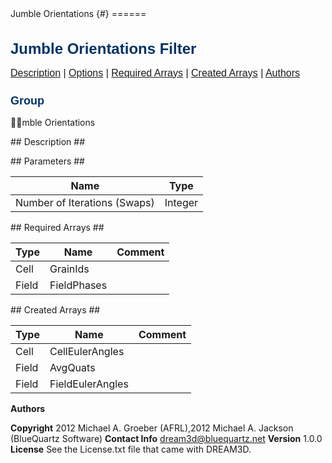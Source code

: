 
<html>
<head>
<meta name="qrichtext" content="1" />
<style type="text/css">
h1.pHeading1 { color: #003366; font-family: Arial, Verdana, Helvetica, sans-serif; font-size: x-large; font-weight: bold; text-align: left }
h2.pHeading2 { color: #003366; font-family: Arial, Verdana, Helvetica, sans-serif; font-size: large; font-weight: bold; text-align: left }
p.pBody { font-family: Arial, Verdana, Helvetica, sans-serif; font-size: medium; text-align: left }
p.pCellBody { font-family: Arial, Verdana, Helvetica, sans-serif; font-size: medium; text-align: left }
#footer
{
   font-family: Arial, Verdana, Helvetica, sans-serif;
   font-color:Blue;
   font-size:small;
   background-color:#CCCCCC;
   padding:0pt;
   position:fixed;
   bottom:1%;
   left:1%;
   width:98%;
}
</style>Jumble Orientations {#}
======
<h1 class="pHeading1">Jumble Orientations Filter</h1>
<p class="pCellBody">
<a href="../mble OrientationsFilters/JumbleOrientations.html#wp2">Description</a>
| <a href="../mble OrientationsFilters/JumbleOrientations.html#wp3">Options</a>
| <a href="../mble OrientationsFilters/JumbleOrientations.html#wp4">Required Arrays</a>
| <a href="../mble OrientationsFilters/JumbleOrientations.html#wp5">Created Arrays</a>
| <a href="../mble OrientationsFilters/JumbleOrientations.html#wp1">Authors</a> 

<a name="wp7"></a>
<h2 class="pHeading2">Group</h2>
mble Orientations

<a name="wp2"> </a>## Description ##


<a name="wp3"> </a>## Parameters ## 

| Name | Type |
|------|------|
| Number of Iterations (Swaps) | Integer |

<a name="wp4"> </a>## Required Arrays ##

| Type | Name | Comment |
|------|------|---------|
| Cell | GrainIds |  |
| Field | FieldPhases |  |

<a name="wp5"> </a>## Created Arrays ##

| Type | Name | Comment |
|------|------|---------|
| Cell | CellEulerAngles |  |
| Field | AvgQuats |  |
| Field | FieldEulerAngles |  |

<a name="wp1"> </a>**Authors**

**Copyright** 2012 Michael A. Groeber (AFRL),2012 Michael A. Jackson (BlueQuartz Software)
**Contact Info** dream3d@bluequartz.net
**Version** 1.0.0
**License**  See the License.txt file that came with DREAM3D.
</body>
</html>
